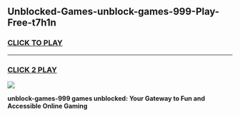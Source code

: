 
## Unblocked-Games-unblock-games-999-Play-Free-t7h1n
<h3>
<a href="https://premium76.site?title=unblock-games-999&ref=17A">CLICK TO PLAY</a></h3>
<hr>

<h3>
<a href="https://premium76.site?title=unblock-games-999&ref=17A">CLICK 2 PLAY</a>
  
</h3>

<a href="https://premium76.site?title=unblock-games-999&ref=17A"><img src="https://clearcache.store/games.png"></a>


**unblock-games-999 games unblocked: Your Gateway to Fun and Accessible Online Gaming**
